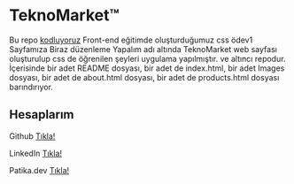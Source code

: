 # TeknoMarket™
Bu repo [kodluyoruz](https://kodluyoruz.org/) Front-end eğitimde oluşturduğumuz css ödev1 Sayfamıza Biraz düzenleme Yapalım adı altında TeknoMarket web sayfası oluşturulup css de öğrenilen şeyleri uygulama yapılmıştır. ve altıncı repodur. İçerisinde bir adet README dosyası, bir adet de index.html, bir adet Images dosyası, bir adet de about.html dosyası, bir adet de products.html dosyası barındırıyor.

## Hesaplarım 

Github [Tıkla!](https://github.com/denizersan)

LinkedIn [Tıkla!](https://www.twitter.com/in/dnzdev/)

Patika.dev [Tıkla!](https://app.patika.dev/denizersan)